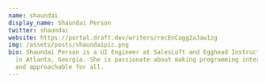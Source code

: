```yaml
---
name: shaundai
display_name: Shaundai Person
twitter: shaundai
website: https://portal.draft.dev/writers/recEnCogg2aJaw1zg
img: /assets/posts/shaundaipic.png
bio: Shaundai Person is a UI Engineer at SalesLoft and Egghead Instructor based
  in Atlanta, Georgia. She is passionate about making programming interesting
  and approachable for all.
---
```

